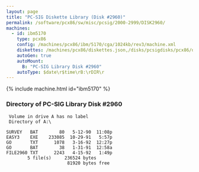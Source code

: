 ```yaml
---
layout: page
title: "PC-SIG Diskette Library (Disk #2960)"
permalink: /software/pcx86/sw/misc/pcsig/2000-2999/DISK2960/
machines:
  - id: ibm5170
    type: pcx86
    config: /machines/pcx86/ibm/5170/cga/1024kb/rev3/machine.xml
    diskettes: /machines/pcx86/diskettes.json,/disks/pcsigdisks/pcx86/diskettes.json
    autoGen: true
    autoMount:
      B: "PC-SIG Library Disk #2960"
    autoType: $date\r$time\rB:\rDIR\r
---
```


{% include machine.html id="ibm5170" %}

### Directory of PC-SIG Library Disk #2960

     Volume in drive A has no label
     Directory of A:\

    SURVEY   BAT        80   5-12-90  11:08p
    EASY3    EXE    233085  10-29-91   5:57p
    GO       TXT      1078   3-16-92  12:27p
    GO       BAT        38   1-31-91  12:58a
    FILE2960 TXT      2243   4-15-92   1:49p
            5 file(s)     236524 bytes
                           81920 bytes free
